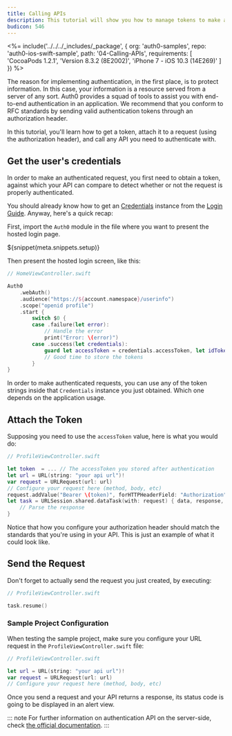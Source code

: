 ```yaml
---
title: Calling APIs
description: This tutorial will show you how to manage tokens to make authenticated API calls, using URLSession.
budicon: 546
---
```


<%= include('../../../_includes/_package', {
  org: 'auth0-samples',
  repo: 'auth0-ios-swift-sample',
  path: '04-Calling-APIs',
  requirements: [
    'CocoaPods 1.2.1',
    'Version 8.3.2 (8E2002)',
    'iPhone 7 - iOS 10.3 (14E269)'
  ]
}) %>

The reason for implementing authentication, in the first place, is to protect information. In this case, your information is a resource served from a server of any sort. Auth0 provides a squad of tools to assist you with end-to-end authentication in an application. We recommend that you conform to RFC standards by sending valid authentication tokens through an authorization header.

In this tutorial, you'll learn how to get a token, attach it to a request (using the authorization header), and call any API you need to authenticate with.

## Get the user's credentials

In order to make an authenticated request, you first need to obtain a token, against which your API can compare to detect whether or not the request is properly authenticated.

You should already know how to get an [Credentials](https://github.com/auth0/Auth0.swift/blob/master/Auth0/Credentials.swift) instance from the [Login Guide](/quickstart/native/ios-swift/00-login). Anyway, here's a quick recap:

First, import the `Auth0` module in the file where you want to present the hosted login page.

${snippet(meta.snippets.setup)}

Then present the hosted login screen, like this:

```swift
// HomeViewController.swift

Auth0
    .webAuth()
    .audience("https://${account.namespace}/userinfo")
    .scope("openid profile")
    .start {
        switch $0 {
        case .failure(let error):
            // Handle the error
            print("Error: \(error)")
        case .success(let credentials):
            guard let accessToken = credentials.accessToken, let idToken = credentials.idToken else { return }
            // Good time to store the tokens
        }
}
```

In order to make authenticated requests, you can use any of the token strings inside that `Credentials` instance you just obtained. Which one depends on the application usage.

## Attach the Token

Supposing you need to use the `accessToken` value, here is what you would do:

```swift
// ProfileViewController.swift

let token  = ... // The accessToken you stored after authentication
let url = URL(string: "your api url")!
var request = URLRequest(url: url)
// Configure your request here (method, body, etc)
request.addValue("Bearer \(token)", forHTTPHeaderField: "Authorization")
let task = URLSession.shared.dataTask(with: request) { data, response, error in
    // Parse the response
}
```

Notice that how you configure your authorization header should match the standards that you're using in your API. This is just an example of what it could look like.

## Send the Request

Don't forget to actually send the request you just created, by executing:

```swift
// ProfileViewController.swift

task.resume()
```

### Sample Project Configuration

When testing the sample project, make sure you configure your URL request in the `ProfileViewController.swift` file:

```swift
// ProfileViewController.swift

let url = URL(string: "your api url")!
var request = URLRequest(url: url)
// Configure your request here (method, body, etc)
```

Once you send a request and your API returns a response, its status code is going to be displayed in an alert view.

::: note
For further information on authentication API on the server-side, check [the official documentation](/api/authentication).
:::
